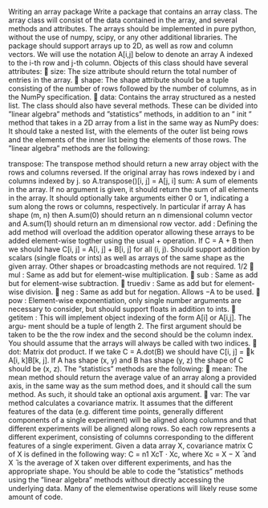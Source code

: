 
Writing an array package
Write a package that contains an array class. The array class will consist of the data contained in the array, and several methods and attributes. The arrays should be implemented in pure python, without the use of numpy, scipy, or any other additional libraries. The package should support arrays up to 2D, as well as row and column vectors. We will use the notation A[i,j] below to denote an array A indexed to the i-th row and j-th column.
Objects of this class should have several attributes:
􏰀 size: The size attribute should return the total number of entries in the array.
􏰀 shape: The shape attribute should be a tuple consisting of the number of rows followed by the number of columns, as in the NumPy specification.
􏰀 data: Contains the array structured as a nested list.
The class should also have several methods. These can be divided into ”linear algebra” methods and ”statistics” methods, in addition to an ” init ” method that takes in a 2D array from a list in the same way as NumPy does: It should take a nested list, with the elements of the outer list being rows and the elements of the inner list being the elements of those rows.
The ”linear algebra” methods are the following:

transpose: The transpose method should return a new array object with the rows and columns reversed. If the original array has rows indexed by i and columns indexed by j. so A.transpose()[i, j] = A[j, i]
sum: A sum of elements in the array. If no argument is given, it should return the sum of all elements in the array. It should optionally take arguments either 0 or 1, indicating a sum along the rows or columns, respectively. In particular if array A has shape (m, n) then A.sum(0) should return an n dimensional column vector and A.sum(1) should return an m dimensional row vector.
add : Defining the add method will overload the addition operator allowing these arrays to be added element-wise togther using the usual + operation. If C = A + B then we should have C[i, j] = A[i, j] + B[i, j] for all (i, j). Should support addition by scalars (single floats or ints) as well as arrays of the same shape as the given array. Other shapes or broadcasting methods are not required.
   1/2
􏰀 mul : Same as add but for element-wise multiplication.
􏰀 sub : Same as add but for element-wise subtraction.
􏰀 truediv : Same as add but for element-wise division.
􏰀 neg : Same as add but for negation. Allows −A to be used.
􏰀 pow : Element-wise exponentiation, only single number arguments are necessary to consider, but should support floats in addition to ints.
􏰀 getitem : This will implement object indexing of the form A[i] or A[i,j]. The argu- ment should be a tuple of length 2. The first argument should be taken to be the the row index and the second should be the column index. You should assume that the arrays will always be called with two indices.
􏰀 dot: Matrix dot product. If we take C = A.dot(B) we should have C[i, j] = 􏰁k A[i, k]B[k, j]. If A has shape (x, y) and B has shape (y, z) the shape of C should be (x, z).
The ”statistics” methods are the following:
􏰀 mean: The mean method should return the average value of an array along a provided axis, in the same way as the sum method does, and it should call the sum method. As such, it should take an optional axis argument.
􏰀 var: The var method calculates a covariance matrix. It assumes that the different features of the data (e.g. different time points, generally different components of a single experiment) will be aligned along columns and that different experiments will be aligned along rows. So each row represents a different experiment, consisting of columns corresponding to the different features of a single experiment. Given a data array X, covariance matrix C of X is defined in the following way: C = n1 XcT · Xc, where Xc = X − X ̄ and X ̄ is the average of X taken over different experiments, and has the appropriate shape.
You should be able to code the ”statistics” methods using the ”linear algebra” methods without directly accessing the underlying data. Many of the elementwise operations will likely reuse some amount of code.
